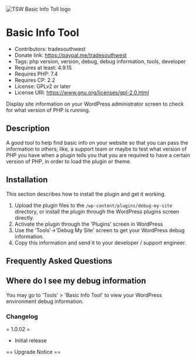 ![TSW Basic Info Toll logo](images/banner-772x250.png "ClassicPress Directory Integration Plugin")

# Basic Info Tool

- Contributors: tradesouthwest
- Donate link: https://paypal.me/tradesouthwest
- Tags: php version, version, debug, debug information, tools, developer
- Requires at least: 4.9.15
- Requires PHP:      7.4
- Requires CP:       2.2
- License: GPLv2 or later
- License URI: https://www.gnu.org/licenses/gpl-2.0.html

Display site information on your WordPress administrator screen to check for what version of PHP is running.

## Description 

A good tool to help find basic info on your website so that you can pass the information to others; like, a support team or maybe to test what version of PHP you have when a plugin tells you that you are required to have a certain version of PHP, in order to load the plugin or theme.

## Installation 

This section describes how to install the plugin and get it working.

1. Upload the plugin files to the `/wp-content/plugins/debug-my-site` directory, or install the plugin through the WordPress plugins screen directly.
2. Activate the plugin through the 'Plugins' screen in WordPress
3. Use the 'Tools'->'Debug My Site' screen to get your WordPress debug information.
4. Copy this information and send it to your developer / support engineer.

## Frequently Asked Questions 

## Where do I see my debug information

You may go to 'Tools' > 'Basic Info Tool' to view your WordPress environment debug information.

### Changelog 

= 1.0.02 =
* Initial release

== Upgrade Notice ==

